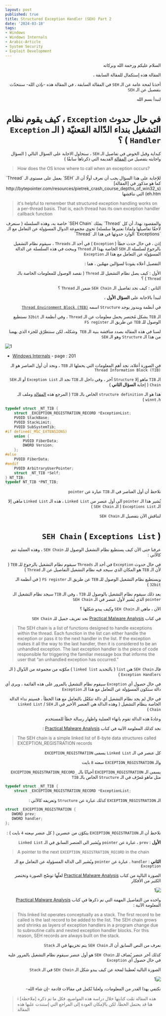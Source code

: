 ```yaml
---
layout: post
published: true
title: Structured Exception Handler (SEH) Part 2
date: '2024-03-18'
tags:
- Windows
- Windows Internals
- Arabic-Article
- System Security
- Exploit Development
---
```



<div dir="rtl" markdown="1">

السلام عليكم ورحمة الله وبركاته 

المقالة هذه إستكمال للمقالة السابقة ، 

أخذنا لمحة عامة عن الـ `SEH` في المقالة السابقة ، في المقالة هذه -بإذن الله- سنتحدّث بتفصيل عن الـ `SEH` 

لنبدأ بسم الله 

# في حال حدوث `Exception` ، كيف يقوم نظام التشغيل بنداء الدّالة المَعنيّة ( الـ `Exception Handler` ) ؟

كبداية وقبل الخوض في تفاصيل الـ `SEH` ، سنحاول الاجابة على السؤال التالي ( السؤال واجابته بتفصيل من [المقالة](http://bytepointer.com/resources/pietrek_crash_course_depths_of_win32_seh.htm) القديمة التي ذكرناها سابقًا ) 

</div> 

> How does the OS know where to call when an exception occurs?


<div dir="rtl" markdown="1">
للإجابة على هذا السؤال يجب أن نعرف أولًا أن الـ `SEH` يعمل على مستوى الـ `Thread`  كما هو مذكور في [المقالة](http://bytepointer.com/resources/pietrek_crash_course_depths_of_win32_seh.htm) التي نناقشها

</div> 

> it's helpful to remember that structured exception handling works on a per-thread basis. That is, each thread has its own exception handler callback function

<div dir="rtl" markdown="1">
والمقصود بهذا، أن كل `Thread` يملك `SEH Chain` خاصة به، وهذه السلسلة ( سنعرف لاحقًا تفاصيلها ولماذا نعتبرها سلسلة) تحوي مجموعة الدوال المسؤولة عن التعامل مع الـ `Exceptions` الوارد حدوثها في هذا الـ `Thread` 

إذن ، في حال حدث خطأ ( `Exception` ) في أحد الـ `Threads` ، سيقوم نظام التشغيل بالرجوع لسلسلة الـ `SEH` الخاصة بهذا الـ `Thread` ويبحث في هذه السلسلة عن الدالة المسؤولة عن التعامل مع هذا الـ `Exception` 

التفصيل أعلاه يقودنا لسؤالين مهمّين ، هما : 

الأول : كيف يصل نظام التشغيل للـ `Thread` ( نقصد الوصول للمعلومات الخاصة بالـ `Thread` ) ؟

الثاني : كيف نجد تفاصيل الـ `SEH Chain` ضمن الـ `Thread` ؟


لنبدأ بالاجابة على **السؤال الأول** ، 

في أنظمة ويندوز يوجد `Structure` اسمه [`Thread Environment Block (TEB)`](https://learn.microsoft.com/en-us/windows/win32/api/winternl/ns-winternl-teb)

الـ `TEB` بشكل مُختصر يحمل معلومات عن الـ `Thread` ، وفي أنظمة الـ `32bit` نستطيع الوصول للـ `TEB` عن طريق الـ `FS register` 

لسنا في هذه المقالة بصدد مناقشة بنية الـ `TEB`  وشكله، لكن سنتطرّق للجزء الذي يهمنا من هذا الـ `Structure` وهو الـ `SEH` 
</div> 

![1](https://raw.githubusercontent.com/0xb1tByte/0xb1tbyte.github.io/master/assets/media/SEH/2.png)
*  [Windows Internals](https://a.co/d/ejV363j)  - page : 201

<div dir="rtl" markdown="1">

في الصورة أعلاه، نجد أهم المعلومات التي يحملها الـ `TEB`  ، ونجد أن أول العناصر هو الـ `Thread Information Block (TIB)` 

الـ `TIB` ماهو إلا `Structure` آخر ، وفي داخل الـ `TIB` نجد الـ `Exception List` أو الـ `SEH Chain` ( إجابة **السؤال الثاني** ) 

هذا هو الـ `structure definition` الخاص بالـ `TIB` ( المرجع هذه [المقالة](https://limbioliong.wordpress.com/2022/01/09/understanding-windows-structured-exception-handling-part-1/) وملف الـ `winnt.h` ) 



</div> 

```c
typedef struct _NT_TIB {
    struct _EXCEPTION_REGISTRATION_RECORD *ExceptionList;
    PVOID StackBase;
    PVOID StackLimit;
    PVOID SubSystemTib;
#if defined(_MSC_EXTENSIONS)
    union {
        PVOID FiberData;
        DWORD Version;
    };
#else
    PVOID FiberData;
#endif
    PVOID ArbitraryUserPointer;
    struct _NT_TIB *Self;
} NT_TIB;
typedef NT_TIB *PNT_TIB;
```

<div dir="rtl" markdown="1">

نلاحظ أن أول العناصر في الـ `TIB` عبارة عن `pointer` 

يُشير هذا الـ `pointer` الى أول عنصر من `Linked List` ، هذه الـ `Linked List` ماهي إلا الـ `Exceptions List` ( الـ `SEH Chain` ) 

لنناقش الآن بتفصيل الـ `SEH Chain`


# `SEH Chain` ( `Exceptions List` ) 

عرفنا حتى الآن كيف يستطيع نظام التشغيل الوصول للـ `SEH Chain` ، وهذه العملية تتم كالآتي :

في حال حدوث `Exception` في أحد الـ `Threads` سيقوم نظام التشغيل بالرجوع للـ `TEB` ( لأن الـ `TEB` هو المكان الذي سيجد فيه نظام التشغيل التفاصيل عن الـ `Thread` )

ويستطيع نظام التشغيل الوصول للـ `TEB` عن طريق الـ `FS register` ( في أنظمة الـ `32bit` ) 

بعد ذلك سيقوم نظام التشغيل بالوصول للـ `TIB` ، وفي الـ `TIB` سيجد نظام التشغيل الـ `pointer` الذي يُشير لأول عنصر في الـ `SEH Chain` 

الآن ، ماهي الـ `SEH Chain` وكيف يبدو شكلها ؟ 

في كتاب [Practical Malware Analysis](https://a.co/d/aeXQFn7) نجد تعريف جميل للـ `SEH Chain` 

</div> 

> The SEH chain is a list of functions designed to handle exceptions within the thread. Each function in the list can either handle the exception or pass it to the next handler in the list. If the exception makes it all the way to the last handler, then it is considered to be an unhandled exception. The last exception handler is the piece of code responsible for triggering the familiar message box that informs the user that “an unhandled exception has occurred.”


<div dir="rtl" markdown="1">

فالـ `SEH Chain` هي `list` ( بالتحديد `linked list` ) مكوّنه من مجموعة من الدّوال ( الـ `Exception Handlers` )

في حال حصول أي `Exception` سيقوم نظام التشغيل بالمرور على هذه القائمة ، ويرى أي دالة ستكون المسؤولة عن التعامل مع هذا الـ `Exception` 

في حال لم يجد نظام التشغيل أي دالة تتكفّل بالتعامل مع هذا الخطأ ، فسيتم نداء الدالة الخاصة بنظام التشغيل ( وهذه الدالة هي العنصر الأخير في الـ `Linked List` /  `SEH Chain` ) 

وعادةً هذه الدالة تقوم بانهاء العملية واظهار رسالة خطأ للمستخدم 

نجد كذلك المعلومة الآتية في كتاب [Practical Malware Analysis](https://a.co/d/aeXQFn7) : 

</div> 

> The SEH chain is a simple linked list of 8-byte data structures called EXCEPTION_REGISTRATION records


<div dir="rtl" markdown="1">

كل عنصر في الـ `Linked List` يسمى `EXCEPTION_REGISTRATION` 

والـ `EXCEPTION_REGISTRATION` سعته `8` بايت 

يسمى الـ `EXCEPTION_REGISTRATION` أحيانًا بالـ `_EXCEPTION_REGISTRATION_RECORD` مثل ماهو مُعرّف في الـ `Structure` الخاص بالـ `TIB` 

</div>


```c
typedef struct _NT_TIB {
    struct _EXCEPTION_REGISTRATION_RECORD *ExceptionList;
```

<div dir="rtl" markdown="1">

الـ `EXCEPTION_REGISTRATION` كذلك عبارة عن `Structure` وتعريفه كالآتي :

</div>


```c
struct _EXCEPTION_REGISTRATION {
   DWORD prev;
   DWORD handler;
};
```

<div dir="rtl" markdown="1">


نلاحظ أن الـ `EXCEPTION_REGISTRATION` يتكوّن من عنصرين  ( كل عنصر سِعته `4` بايت ) : 

**الأول** : `prev` ، عبارة عن `pointer` ويُشير الى العنصر السابق في الـ `Linked List`

</div>

> A pointer to the next `EXCEPTION_REGISTRATION_RECORD` in the chain

 <div dir="rtl" markdown="1">

**الثاني** : `handler` . عبارة عن `pointer` ويُشير الى الدالة المسؤولة عن التعامل مع الـ `Exception`

الصورة التالية من كتاب [Practical Malware Analysis](https://a.co/d/aeXQFn7) لعلّها توضّح الصورة وتختصر الكثير من الأفكار 

![1](https://raw.githubusercontent.com/0xb1tByte/0xb1tbyte.github.io/master/assets/media/SEH/4.png)

واحده من التفاصيل المهمة التي تم ذكرها في كتاب  [Practical Malware Analysis](https://a.co/d/aeXQFn7) المعلومة الآتية :

</div>

> This linked list operates conceptually as a stack. The first record to be called is the last record to be added to the list. The SEH chain grows and shrinks as layers of exception handlers in a program change due to subroutine calls and nested exception handler blocks. For this reason, SEH records are always built on the stack.


<div dir="rtl" markdown="1">

نعرف من النص السابق أن الـ `SEH Chain` يتم تخزينها في الـ `Stack` 

كذلك آخر عنصر يُضاف للـ `SEH Chain` هو أول عنصر سيقوم نظام التشغيل بالمرور عليه في حال حصول أي `Exception` 

الصورة التالية تُعطينا لمحة عن كيف يبدو شكل الـ `SEH Chain` في الـ `Stack` 

![1](https://raw.githubusercontent.com/0xb1tByte/0xb1tbyte.github.io/master/assets/media/SEH/5.png)


نكتفي بهذا القدر من المعلومات، ولعلنا نُكمل في مقالات قادمة -إن شاء الله- 

</div>



> ℹ️ [ملاحظة]
> هذه المقالة تمّت كتابتها خلال دراسة هذه المواضيع، فكل ما تم ذكره هنا قد يحتمل الخطأ، لكن بالإمكان العودة إلى المراجع التي إستندت عليها هذه المقالة


